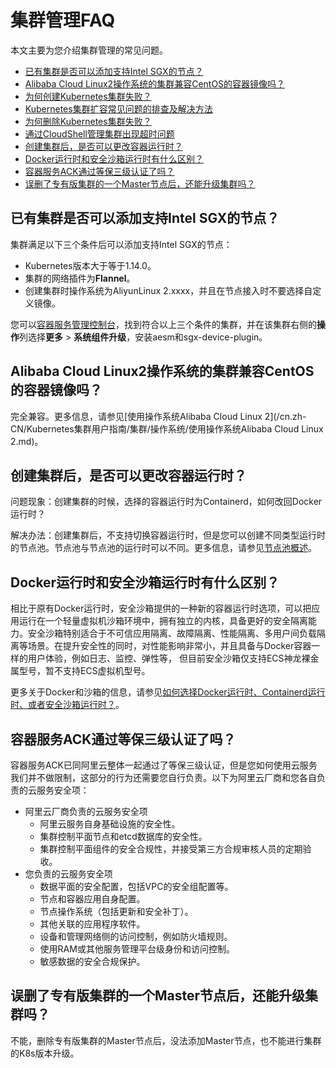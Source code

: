 # 集群管理FAQ

本文主要为您介绍集群管理的常见问题。

-   [已有集群是否可以添加支持Intel SGX的节点？](#section_f5n_8ir_imk)
-   [Alibaba Cloud Linux2操作系统的集群兼容CentOS的容器镜像吗？](#section_g8z_g18_h2h)
-   [为何创建Kubernetes集群失败？](~~86762~~)
-   [Kubernetes集群扩容常见问题的排查及解决方法](~~178936~~)
-   [为何删除Kubernetes集群失败？](~~86763~~)
-   [通过CloudShell管理集群出现超时问题](~~141857~~)
-   [创建集群后，是否可以更改容器运行时？](#section_4hy_0ag_uhv)
-   [Docker运行时和安全沙箱运行时有什么区别？](#section_qth_71w_zay)
-   [容器服务ACK通过等保三级认证了吗？](#section_vjv_8xu_ud2)
-   [误删了专有版集群的一个Master节点后，还能升级集群吗？](#section_4ee_drq_c2e)

## 已有集群是否可以添加支持Intel SGX的节点？

集群满足以下三个条件后可以添加支持Intel SGX的节点：

-   Kubernetes版本大于等于1.14.0。
-   集群的网络插件为**Flannel**。
-   创建集群时操作系统为AliyunLinux 2.xxxx，并且在节点接入时不要选择自定义镜像。

您可以[容器服务管理控制台](https://cs.console.aliyun.com/)，找到符合以上三个条件的集群，并在该集群右侧的**操作**列选择**更多** \> **系统组件升级**，安装aesm和sgx-device-plugin。

## Alibaba Cloud Linux2操作系统的集群兼容CentOS的容器镜像吗？

完全兼容。更多信息，请参见[使用操作系统Alibaba Cloud Linux 2](/cn.zh-CN/Kubernetes集群用户指南/集群/操作系统/使用操作系统Alibaba Cloud Linux 2.md)。

## 创建集群后，是否可以更改容器运行时？

问题现象：创建集群的时候，选择的容器运行时为Containerd，如何改回Docker运行时？

解决办法：创建集群后，不支持切换容器运行时，但是您可以创建不同类型运行时的节点池。节点池与节点池的运行时可以不同。更多信息，请参见[节点池概述](/cn.zh-CN/Kubernetes集群用户指南/节点与节点池/节点池/节点池概述.md)。

## Docker运行时和安全沙箱运行时有什么区别？

相比于原有Docker运行时，安全沙箱提供的一种新的容器运行时选项，可以把应用运行在一个轻量虚拟机沙箱环境中，拥有独立的内核，具备更好的安全隔离能力。安全沙箱特别适合于不可信应用隔离、故障隔离、性能隔离、多用户间负载隔离等场景。在提升安全性的同时，对性能影响非常小，并且具备与Docker容器一样的用户体验，例如日志、监控、弹性等， 但目前安全沙箱仅支持ECS神龙裸金属型号，暂不支持ECS虚拟机型号。

更多关于Docker和沙箱的信息，请参见[如何选择Docker运行时、Containerd运行时、或者安全沙箱运行时？](/cn.zh-CN/Kubernetes集群用户指南/安全沙箱/如何选择Docker运行时、Containerd运行时、或者安全沙箱运行时？.md)。

## 容器服务ACK通过等保三级认证了吗？

容器服务ACK已同阿里云整体一起通过了等保三级认证，但是您如何使用云服务我们并不做限制，这部分的行为还需要您自行负责。以下为阿里云厂商和您各自负责的云服务安全项：

-   阿里云厂商负责的云服务安全项
    -   阿里云服务自身基础设施的安全性。
    -   集群控制平面节点和etcd数据库的安全性。
    -   集群控制平面组件的安全合规性，并接受第三方合规审核人员的定期验收。
-   您负责的云服务安全项
    -   数据平面的安全配置，包括VPC的安全组配置等。
    -   节点和容器应用自身配置。
    -   节点操作系统（包括更新和安全补丁）。
    -   其他关联的应用程序软件。
    -   设备和管理网络侧的访问控制，例如防火墙规则。
    -   使用RAM或其他服务管理平台级身份和访问控制。
    -   敏感数据的安全合规保护。

## 误删了专有版集群的一个Master节点后，还能升级集群吗？

不能，删除专有版集群的Master节点后，没法添加Master节点，也不能进行集群的K8s版本升级。

